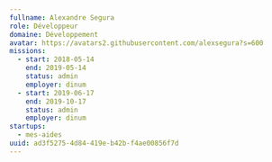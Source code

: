 ```yaml
---
fullname: Alexandre Segura
role: Développeur
domaine: Développement
avatar: https://avatars2.githubusercontent.com/alexsegura?s=600
missions:
  - start: 2018-05-14
    end: 2019-05-14
    status: admin
    employer: dinum
  - start: 2019-06-17
    end: 2019-10-17
    status: admin
    employer: dinum
startups:
  - mes-aides
uuid: ad3f5275-4d84-419e-b42b-f4ae00856f7d
---
```

